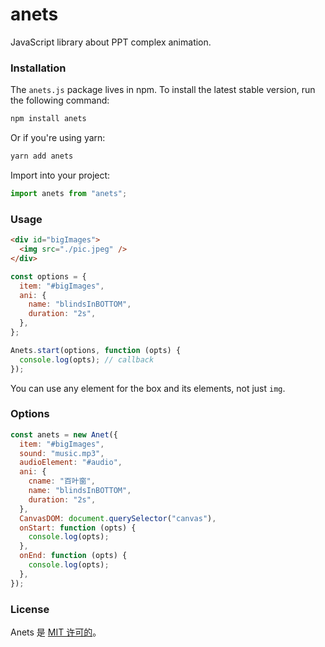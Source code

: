 # anets

JavaScript library about PPT complex animation.

### Installation

The `anets.js` package lives in npm. To install the latest stable version, run the following command:

```bash
npm install anets
```

Or if you're using yarn:

```bash
yarn add anets
```

Import into your project:

```js
import anets from "anets";
```

### Usage

```html
<div id="bigImages">
  <img src="./pic.jpeg" />
</div>
```

```js
const options = {
  item: "#bigImages",
  ani: {
    name: "blindsInBOTTOM",
    duration: "2s",
  },
};

Anets.start(options, function (opts) {
  console.log(opts); // callback
});
```

You can use any element for the box and its elements, not just `img`.

### Options

```js
const anets = new Anet({
  item: "#bigImages",
  sound: "music.mp3",
  audioElement: "#audio",
  ani: {
    cname: "百叶窗",
    name: "blindsInBOTTOM",
    duration: "2s",
  },
  CanvasDOM: document.querySelector("canvas"),
  onStart: function (opts) {
    console.log(opts);
  },
  onEnd: function (opts) {
    console.log(opts);
  },
});
```

### License

Anets 是 [MIT 许可的](https://github.com/henryfordstick/anets/blob/main/LICENSE)。

